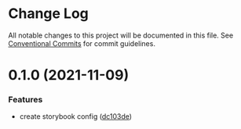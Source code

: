 # Change Log

All notable changes to this project will be documented in this file.
See [Conventional Commits](https://conventionalcommits.org) for commit guidelines.

# 0.1.0 (2021-11-09)


### Features

* create storybook config ([dc103de](https://github.com/developer239/linters/commit/dc103dec947fa3b7fc547fea7196e726e141484a))
